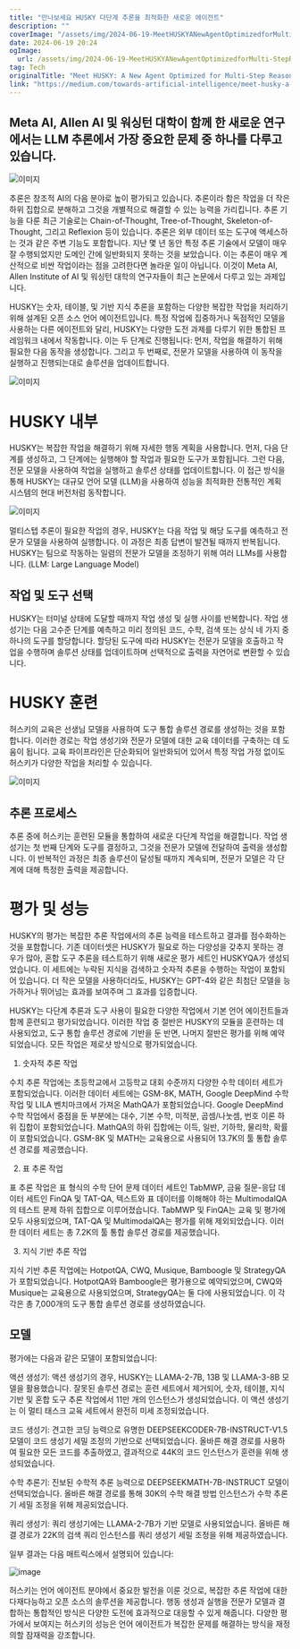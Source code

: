 ```yaml
---
title: "만나보세요 HUSKY 다단계 추론을 최적화한 새로운 에이전트"
description: ""
coverImage: "/assets/img/2024-06-19-MeetHUSKYANewAgentOptimizedforMulti-StepReasoning_0.png"
date: 2024-06-19 20:24
ogImage: 
  url: /assets/img/2024-06-19-MeetHUSKYANewAgentOptimizedforMulti-StepReasoning_0.png
tag: Tech
originalTitle: "Meet HUSKY: A New Agent Optimized for Multi-Step Reasoning"
link: "https://medium.com/towards-artificial-intelligence/meet-husky-a-new-agent-optimized-for-multi-step-reasoning-0edb8e087d22"
---
```



## Meta AI, Allen AI 및 워싱턴 대학이 함께 한 새로운 연구에서는 LLM 추론에서 가장 중요한 문제 중 하나를 다루고 있습니다.

![이미지](/assets/img/2024-06-19-MeetHUSKYANewAgentOptimizedforMulti-StepReasoning_0.png)

추론은 창조적 AI의 다음 분야로 높이 평가되고 있습니다. 추론이라 함은 작업을 더 작은 하위 집합으로 분해하고 그것을 개별적으로 해결할 수 있는 능력을 가리킵니다. 추론 기능을 다룬 최근 기술로는 Chain-of-Thought, Tree-of-Thought, Skeleton-of-Thought, 그리고 Reflexion 등이 있습니다. 추론은 외부 데이터 또는 도구에 액세스하는 것과 같은 주변 기능도 포함합니다. 지난 몇 년 동안 특정 추론 기술에서 모델이 매우 잘 수행되었지만 도메인 간에 일반화되지 못하는 것을 보았습니다. 이는 추론이 매우 계산적으로 비싼 작업이라는 점을 고려한다면 놀라운 일이 아닙니다. 이것이 Meta AI, Allen Institute of AI 및 워싱턴 대학의 연구자들이 최근 논문에서 다루고 있는 과제입니다.

HUSKY는 숫자, 테이블, 및 기반 지식 추론을 포함하는 다양한 복잡한 작업을 처리하기 위해 설계된 오픈 소스 언어 에이전트입니다. 특정 작업에 집중하거나 독점적인 모델을 사용하는 다른 에이전트와 달리, HUSKY는 다양한 도전 과제를 다루기 위한 통합된 프레임워크 내에서 작동합니다. 이는 두 단계로 진행됩니다: 먼저, 작업을 해결하기 위해 필요한 다음 동작을 생성합니다. 그리고 두 번째로, 전문가 모델을 사용하여 이 동작을 실행하고 진행되는대로 솔루션을 업데이트합니다.

<div class="content-ad"></div>


![이미지](/assets/img/2024-06-19-MeetHUSKYANewAgentOptimizedforMulti-StepReasoning_1.png)

# HUSKY 내부

HUSKY는 복잡한 작업을 해결하기 위해 자세한 행동 계획을 사용합니다. 먼저, 다음 단계를 생성하고, 그 단계에는 실행해야 할 작업과 필요한 도구가 포함됩니다. 그런 다음, 전문 모델을 사용하여 작업을 실행하고 솔루션 상태를 업데이트합니다. 이 접근 방식을 통해 HUSKY는 대규모 언어 모델 (LLM)을 사용하여 성능을 최적화한 전통적인 계획 시스템의 현대 버전처럼 동작합니다.

![이미지](/assets/img/2024-06-19-MeetHUSKYANewAgentOptimizedforMulti-StepReasoning_2.png)


<div class="content-ad"></div>

멀티스텝 추론이 필요한 작업의 경우, HUSKY는 다음 작업 및 해당 도구를 예측하고 전문가 모델을 사용하여 실행합니다. 이 과정은 최종 답변이 발견될 때까지 반복됩니다. HUSKY는 팀으로 작동하는 일렴의 전문가 모델을 조정하기 위해 여러 LLMs를 사용합니다. (LLM: Large Language Model)

## 작업 및 도구 선택

HUSKY는 터미널 상태에 도달할 때까지 작업 생성 및 실행 사이를 반복합니다. 작업 생성기는 다음 고수준 단계를 예측하고 미리 정의된 코드, 수학, 검색 또는 상식 네 가지 중 하나의 도구를 할당합니다. 할당된 도구에 따라 HUSKY는 전문가 모델을 호출하고 작업을 수행하며 솔루션 상태를 업데이트하며 선택적으로 출력을 자연어로 변환할 수 있습니다.

# HUSKY 훈련

<div class="content-ad"></div>

허스키의 교육은 선생님 모델을 사용하여 도구 통합 솔루션 경로를 생성하는 것을 포함합니다. 이러한 경로는 작업 생성기와 전문가 모델에 대한 교육 데이터를 구축하는 데 도움이 됩니다. 교육 파이프라인은 단순화되어 일반화되어 있어서 특정 작업 가정 없이도 허스키가 다양한 작업을 처리할 수 있습니다.

![이미지](/assets/img/2024-06-19-MeetHUSKYANewAgentOptimizedforMulti-StepReasoning_3.png)

## 추론 프로세스

추론 중에 허스키는 훈련된 모듈을 통합하여 새로운 다단계 작업을 해결합니다. 작업 생성기는 첫 번째 단계와 도구를 결정하고, 그것을 전문가 모델에 전달하여 출력을 생성합니다. 이 반복적인 과정은 최종 솔루션이 달성될 때까지 계속되며, 전문가 모델은 각 단계에 대해 특정한 출력을 제공합니다.

<div class="content-ad"></div>

# 평가 및 성능

HUSKY의 평가는 복잡한 추론 작업에서의 추론 능력을 테스트하고 결과를 점수화하는 것을 포함합니다. 기존 데이터셋은 HUSKY가 필요로 하는 다양성을 갖추지 못하는 경우가 많아, 혼합 도구 추론을 테스트하기 위해 새로운 평가 세트인 HUSKYQA가 생성되었습니다. 이 세트에는 누락된 지식을 검색하고 숫자적 추론을 수행하는 작업이 포함되어 있습니다. 더 작은 모델을 사용하더라도, HUSKY는 GPT-4와 같은 최첨단 모델을 능가하거나 뛰어넘는 효과를 보여주며 그 효과를 입증합니다.

HUSKY는 다단계 추론과 도구 사용이 필요한 다양한 작업에서 기본 언어 에이전트들과 함께 훈련되고 평가되었습니다. 이러한 작업 중 절반은 HUSKY의 모듈을 훈련하는 데 사용되었고, 도구 통합 솔루션 경로에 기반을 둔 반면, 나머지 절반은 평가를 위해 예약되었습니다. 모든 작업은 제로샷 방식으로 평가되었습니다.

1) 숫자적 추론 작업

<div class="content-ad"></div>

수치 추론 작업에는 초등학교에서 고등학교 대회 수준까지 다양한 수학 데이터 세트가 포함되었습니다. 이러한 데이터 세트에는 GSM-8K, MATH, Google DeepMind 수학 작업 및 LILA 벤치마크에서 가져온 MathQA가 포함되었습니다. Google DeepMind 수학 작업에서 중점을 둔 부분에는 대수, 기본 수학, 미적분, 곱셈/나눗셈, 번호 이론 하위 집합이 포함되었습니다. MathQA의 하위 집합에는 이득, 일반, 기하학, 물리학, 확률이 포함되었습니다. GSM-8K 및 MATH는 교육용으로 사용되어 13.7K의 툴 통합 솔루션 경로를 제공했습니다.

2) 표 추론 작업

표 추론 작업은 표 형식의 수학 단어 문제 데이터 세트인 TabMWP, 금융 질문-응답 데이터 세트인 FinQA 및 TAT-QA, 텍스트와 표 데이터를 이해해야 하는 MultimodalQA의 테스트 문제 하위 집합으로 이루어졌습니다. TabMWP 및 FinQA는 교육 및 평가에 모두 사용되었으며, TAT-QA 및 MultimodalQA는 평가를 위해 제외되었습니다. 이러한 데이터 세트는 총 7.2K의 툴 통합 솔루션 경로를 제공했습니다.

3) 지식 기반 추론 작업

<div class="content-ad"></div>

지식 기반 추론 작업에는 HotpotQA, CWQ, Musique, Bamboogle 및 StrategyQA가 포함되었습니다. HotpotQA와 Bamboogle은 평가용으로 예약되었으며, CWQ와 Musique는 교육용으로 사용되었으며, StrategyQA는 둘 다에 사용되었습니다. 이 각각은 총 7,000개의 도구 통합 솔루션 경로를 생성하였습니다.

## 모델

평가에는 다음과 같은 모델이 포함되었습니다:

액션 생성기: 액션 생성기의 경우, HUSKY는 LLAMA-2-7B, 13B 및 LLAMA-3-8B 모델을 활용했습니다. 잘못된 솔루션 경로는 훈련 세트에서 제거되어, 숫자, 테이블, 지식 기반 및 혼합 도구 추론 작업에서 11만 개의 인스턴스가 생성되었습니다. 이 액션 생성기는 이 멀티 태스크 교육 세트에서 완전히 미세 조정되었습니다.

<div class="content-ad"></div>

코드 생성기: 견고한 코딩 능력으로 유명한 DEEPSEEKCODER-7B-INSTRUCT-V1.5 모델이 코드 생성기 세밀 조정의 기반으로 선택되었습니다. 올바른 해결 경로를 사용하여 필요한 모든 코드를 추출하였고, 결과적으로 44K의 코드 인스턴스가 훈련을 위해 생성되었습니다.

수학 추론기: 진보된 수학적 추론 능력으로 DEEPSEEKMATH-7B-INSTRUCT 모델이 선택되었습니다. 올바른 해결 경로를 통해 30K의 수학 해결 방법 인스턴스가 수학 추론기 세밀 조정을 위해 제공되었습니다.

쿼리 생성기: 쿼리 생성기에는 LLAMA-2-7B가 기반 모델로 사용되었습니다. 올바른 해결 경로가 22K의 검색 쿼리 인스턴스를 쿼리 생성기 세밀 조정을 위해 제공하였습니다.

일부 결과는 다음 매트릭스에서 설명되어 있습니다:

<div class="content-ad"></div>

![image](/assets/img/2024-06-19-MeetHUSKYANewAgentOptimizedforMulti-StepReasoning_4.png)

허스키는 언어 에이전트 분야에서 중요한 발전을 이룬 것으로, 복잡한 추론 작업에 대한 다재다능하고 오픈 소스의 솔루션을 제공합니다. 행동 생성과 실행을 전문가 모델과 결합하는 통합적인 방식은 다양한 도전에 효과적으로 대응할 수 있게 해줍니다. 다양한 평가에서 보여지는 허스키의 성능은 언어 에이전트가 복잡한 문제를 해결하는 방식을 재정의할 잠재력을 강조합니다.